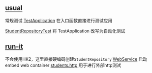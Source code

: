 ## [usual](usual)

常规测试
[TestApplication](usual/src/main/kotlin/top/abosen/geektime/tdd/intro/usual/TestApplication.kt)
在入口函数直接进行测试应用

[StudentRepositoryTest](usual/src/test/kotlin/top/abosen/geektime/tdd/intro/usual/StudentRepositoryTest.kt)
将 TestApplication 改写为自动化测试

## [run-it](run-it)

不会使用HK2，这里直接硬编码创建`StudentRepository`
[WebService](run-it/src/main/kotlin/top/abosen/geektime/tdd/intro/runit/WebService.kt)
启动embed web container
[students.http](run-it/src/main/resources/students.http) 用于进行外部http测试